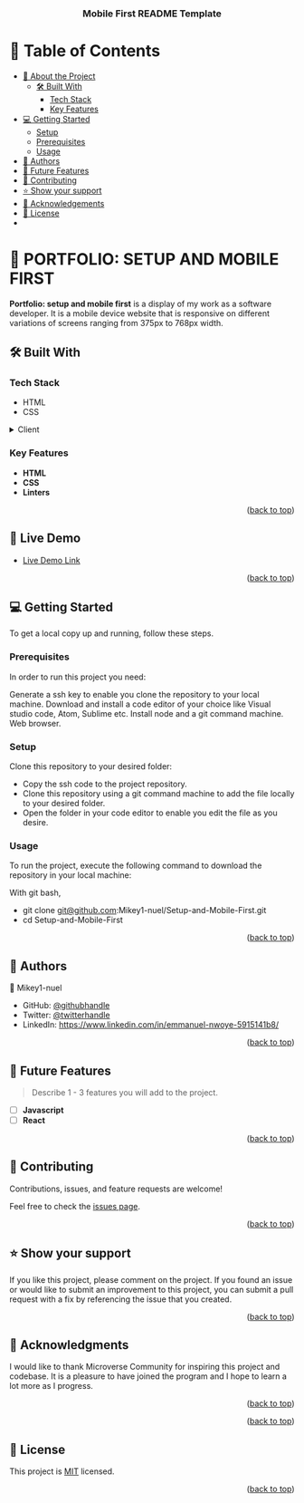 <a name="readme-top"></a>

<div align="center">
  
  <h3><b>Mobile First README Template</b></h3>

</div>

# 📗 Table of Contents

- [📖 About the Project](#about-project)
  - [🛠 Built With](#built-with)
    - [Tech Stack](#tech-stack)
    - [Key Features](#key-features)
- [💻 Getting Started](#getting-started)
  - [Setup](#setup)
  - [Prerequisites](#prerequisites)
  - [Usage](#usage)
- [👥 Authors](#authors)
- [🔭 Future Features](#future-features)
- [🤝 Contributing](#contributing)
- [⭐️ Show your support](#support)
- [🙏 Acknowledgements](#acknowledgements)
- [📝 License](#license)
- 

# 📖 PORTFOLIO: SETUP AND MOBILE FIRST <a name="about-project"></a>

**Portfolio: setup and mobile first** is a display of my work as a software developer. It is a mobile device website that is responsive on different variations of screens ranging from 375px to 768px width.

## 🛠 Built With <a name="built-with"></a>

### Tech Stack <a name="tech-stack"></a>

 - HTML
 - CSS

<details>
  <summary>Client</summary>
  <ul>
    <li><a href="https://reactjs.org/">React.js</a></li>
  </ul>
</details>


### Key Features <a name="key-features"></a>


- **HTML**
- **CSS**
- **Linters**

<p align="right">(<a href="#readme-top">back to top</a>)</p>


## 🚀 Live Demo <a name="live-demo"></a>


- [Live Demo Link](https://mikey1-nuel.github.io/Setup-and-Mobile-First/)


<p align="right">(<a href="#readme-top">back to top</a>)</p>


## 💻 Getting Started <a name="getting-started"></a>


To get a local copy up and running, follow these steps.

### Prerequisites

In order to run this project you need:

Generate a ssh key to enable you clone the repository to your local machine.
Download and install a code editor of your choice like Visual studio code, Atom, Sublime etc.
Install node and a git command machine.
Web browser.


### Setup

Clone this repository to your desired folder:

- Copy the ssh code to the project repository.
- Clone this repository using a git command machine to add the file locally to your desired folder.
- Open the folder in your code editor to enable you edit the file as you desire.


### Usage

To run the project, execute the following command to download the repository in your local machine:

With git bash,

- git clone git@github.com:Mikey1-nuel/Setup-and-Mobile-First.git
- cd Setup-and-Mobile-First

<p align="right">(<a href="#readme-top">back to top</a>)</p>


## 👥 Authors <a name="authors"></a>


👤 Mikey1-nuel

- GitHub: [@githubhandle](https://github.com/githubhandle)
- Twitter: [@twitterhandle](https://twitter.com/twitterhandle)
- LinkedIn: https://www.linkedin.com/in/emmanuel-nwoye-5915141b8/

<p align="right">(<a href="#readme-top">back to top</a>)</p>


## 🔭 Future Features <a name="future-features"></a>

> Describe 1 - 3 features you will add to the project.

- [ ] **Javascript**
- [ ] **React**

<p align="right">(<a href="#readme-top">back to top</a>)</p>


## 🤝 Contributing <a name="contributing"></a>

Contributions, issues, and feature requests are welcome!

Feel free to check the [issues page](../../issues/).

<p align="right">(<a href="#readme-top">back to top</a>)</p>


## ⭐️ Show your support <a name="support"></a>


If you like this project, please comment on the project. If you found an issue or would like to submit an improvement to this project, you can submit a pull request with a fix by referencing the issue that you created.

<p align="right">(<a href="#readme-top">back to top</a>)</p>

## 🙏 Acknowledgments <a name="acknowledgements"></a>


I would like to thank Microverse Community for inspiring this project and codebase. It is a pleasure to have joined the program and I hope to learn a lot more as I progress.

<p align="right">(<a href="#readme-top">back to top</a>)</p>


<p align="right">(<a href="#readme-top">back to top</a>)</p>


## 📝 License <a name="license"></a>

This project is [MIT](./LICENSE) licensed.

<p align="right">(<a href="#readme-top">back to top</a>)</p>
